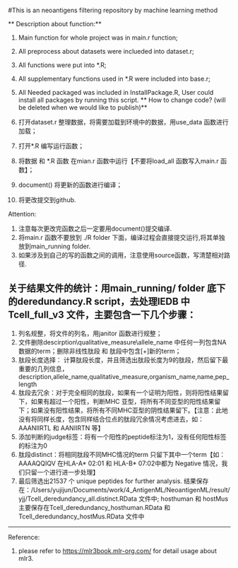 #This is an neoantigens filtering repository by machine learning method

** Description about function:**
1. Main function for whole project was in main.r function;
2. All preprocess about datasets were inclueded into dataset.r;
3. All functions were put into *.R;
4. All supplementary functions used in *.R were included into base.r;
5. All Needed packaged was included in InstallPackage.R, User could install all packages by running this script.
** How to change code? (will be deleted when we would like to publish)**

1. 打开dataset.r 整理数据，将需要加载到环境中的数据，用use_data 函数进行加载；
2. 打开*.R 编写运行函数；
3. 将数据 和 *.R 函数 在mian.r 函数中运行【不要将load_all 函数写入main.r 函数】；
4. document() 将更新的函数进行编译；
5. 将更改提交到github.

Attention:
1. 注意每次更改完函数之后一定要用document()提交编译.
2. 将main.r 函数不要放到 ./R folder 下面，编译过程会直接提交运行,将其单独放到main_running folder.
3. 如果涉及到自己的写的函数之间的调用，注意使用source函数，写清楚相对路径.


关于结果文件的统计：用main_running/ folder 底下的deredundancy.R script，去处理IEDB 中Tcell_full_v3 文件，主要包含一下几个步骤：
 ---------------
1. 列名规整，将文件的列名，用janitor 函数进行规整；
2. 文件删除descirption\qualitative_measure\allele_name 中任何一列包含NA数据的term；删除非线性肽段 和 肽段中包含[+]新的term；
3. 肽段长度选择： 计算肽段长度，并且筛选出肽段长度为9的肽段，然后留下最重要的几列信息，description,allele_name,qualitative_measure,organism_name,name,pep_length
4. 肽段去冗余：对于完全相同的肽段，如果有一个证明为阳性，则将阳性结果留下，如果有超过一个阳性，判断MHC 亚型，将所有不同亚型的阳性结果留下；如果没有阳性结果，将所有不同MHC亚型的阴性结果留下。【注意：此地没有将同样长度，包含同样结合位点的肽段冗余情况考虑进去，如：AAANIIRTL 和 AANIIRTN 等】
5. 添加判断的judge标签：将有一个阳性的peptide标注为1，没有任何阳性标签的标注为0 
6. 肽段distinct：将相同肽段不同MHC情况的term 只留下其中一个term【如：AAAAQQIQV 在HLA-A* 02:01 和 HLA-B* 07:02中都为 Negative 情况，我们只留一个进行进一步处理】
7. 最后筛选出21537 个 unique peptides for further analysis.  结果保存在：/Users/yujijun/Documents/work/4_AntigenML/NeoantigenML/result/yjj/Tcell_deredundancy_all.distinct.RData 文件中; hosthuman 和 hostMus 主要保存在Tcell_deredundancy_hosthuman.RData 和 Tcell_deredundancy_hostMus.RData 文件中
------------

Reference:
1. please refer to https://mlr3book.mlr-org.com/ for detail usage about mlr3. 
